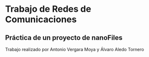 <h1>Trabajo de Redes de Comunicaciones</h1>
<h2>Práctica de un proyecto de nanoFiles</h2>

<p>Trabajo realizado por Antonio Vergara Moya y Álvaro Aledo Tornero</p>
